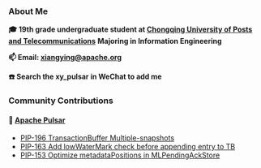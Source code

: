 ### About Me

**🎓 19th grade undergraduate student at [Chongqing University of Posts and Telecommunications](https://www.cqupt.edu.cn/)** **Majoring in Information Engineering**

**📫 Email: xiangying@apache.org**

**☎️ Search the xy_pulsar in WeChat to add me**

### Community Contributions

#### 🚀 [Apache Pulsar](https://github.com/apache/pulsar/pulls/liangyepianzhou)

- [PIP-196 TransactionBuffer Multiple-snapshots](https://github.com/apache/pulsar/issues/16913)
- [PIP-163 Add lowWaterMark check before appending entry to TB](https://github.com/apache/pulsar/issues/15423)
- [PIP-153 Optimize metadataPositions in MLPendingAckStore](https://github.com/apache/pulsar/issues/15073)

